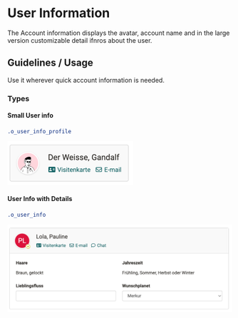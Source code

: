 # User Information
The Account information displays the avatar, account name and in the large version customizable detail ifnros about the user.


## Guidelines / Usage
Use it wherever quick account information is needed.

### Types

#### Small User info
``` css
.o_user_info_profile
```
![user info](assets/user-info.png)

#### User Info with Details
```css
.o_user_info
```
![user info](assets/user-info-large.png)